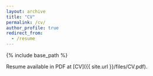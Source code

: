 ```yaml
---
layout: archive
title: "CV"
permalink: /cv/
author_profile: true
redirect_from:
  - /resume
---
```


{% include base_path %}

Resume available in PDF at [CV]({{ site.url }}/files/CV.pdf).